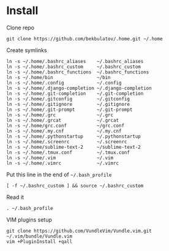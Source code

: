 Install
=======

Clone repo

    git clone https://github.com/bekbulatov/.home.git ~/.home

Create symlinks

	ln -s ~/.home/.bashrc_aliases    ~/.bashrc_aliases
	ln -s ~/.home/.bashrc_custom     ~/.bashrc_custom
	ln -s ~/.home/.bashrc_functions  ~/.bashrc_functions
	ln -s ~/.home/bin                ~/bin
	ln -s ~/.home/.config            ~/.config
	ln -s ~/.home/.django-completion ~/.django-completion
	ln -s ~/.home/.git-completion    ~/.git-completion
	ln -s ~/.home/.gitconfig         ~/.gitconfig
	ln -s ~/.home/.gitignore         ~/.gitignore
	ln -s ~/.home/.git-prompt        ~/.git-prompt
	ln -s ~/.home/.grc               ~/.grc
	ln -s ~/.home/.grcat             ~/.grcat
	ln -s ~/.home/grc.conf           ~/grc.conf
	ln -s ~/.home/.my.cnf            ~/.my.cnf
	ln -s ~/.home/.pythonstartup     ~/.pythonstartup
	ln -s ~/.home/.screenrc          ~/.screenrc
	ln -s ~/.home/sublime-text-2     ~/sublime-text-2
	ln -s ~/.home/.tmux.conf         ~/.tmux.conf
	ln -s ~/.home/.vim               ~/.vim
	ln -s ~/.home/.vimrc             ~/.vimrc

Put this line in the end of `~/.bash_profile`

    [ -f ~/.bashrc_custom ] && source ~/.bashrc_custom

Read it

    . ~/.bash_profile

VIM plugins setup

    git clone https://github.com/VundleVim/Vundle.vim.git ~/.vim/bundle/Vundle.vim
    vim +PluginInstall +qall

